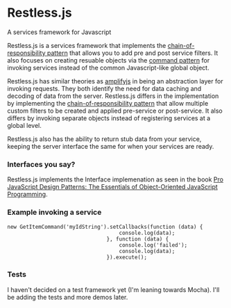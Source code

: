 Restless.js
===========

A services framework for Javascript

Restless.js is a services framework that implements the [chain-of-responsibility pattern](http://en.wikipedia.org/wiki/Chain-of-responsibility_pattern) that allows you to add pre and post service filters. It also focuses on creating resuable objects via the [command pattern](http://en.wikipedia.org/wiki/Command_pattern) for invoking services instead of the common Javascript-like global object.

Restless.js has similar theories as [amplifyjs](http://amplifyjs.com/api/request/) in being an abstraction layer for invoking requests. They both identify the need for data caching and decoding of data from the server. Restless.js differs in the implementation by implementing the [chain-of-responsibility pattern](http://en.wikipedia.org/wiki/Chain-of-responsibility_pattern) that allow multiple custom filters to be created and applied pre-service or post-service. It also differs by invoking separate objects instead of registering services at a global level.

Restless.js also has the ability to return stub data from your service, keeping the server interface the same for when your services are ready.

### Interfaces you say? ###

Restless.js implements the Interface implemenation as seen in the book [Pro JavaScript Design Patterns: The Essentials of Object-Oriented JavaScript Programming](http://www.amazon.com/gp/product/159059908X/ref=as_li_tl?ie=UTF8&camp=1789&creative=390957&creativeASIN=159059908X&linkCode=as2&tag=theresminofad-20&linkId=ON3SQFSLM2F42S34). 

### Example invoking a service ###

```
new GetItemCommand('myIdString').setCallbacks(function (data) {
                                    console.log(data);
                                }, function (data) {
                                    console.log('failed');
                                    console.log(data);
                                }).execute();
```

### Tests ###
I haven't decided on a test framework yet (I'm leaning towards Mocha). I'll be adding the tests and more demos later.
